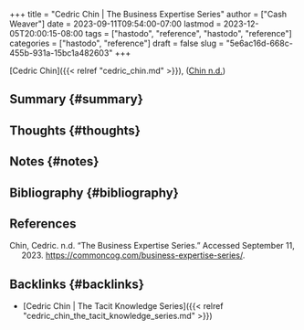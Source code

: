 +++
title = "Cedric Chin | The Business Expertise Series"
author = ["Cash Weaver"]
date = 2023-09-11T09:54:00-07:00
lastmod = 2023-12-05T20:00:15-08:00
tags = ["hastodo", "reference", "hastodo", "reference"]
categories = ["hastodo", "reference"]
draft = false
slug = "5e6ac16d-668c-455b-931a-15bc1a482603"
+++

[Cedric Chin]({{< relref "cedric_chin.md" >}}), (<a href="#citeproc_bib_item_1">Chin n.d.</a>)


## Summary {#summary}


## Thoughts {#thoughts}


## Notes {#notes}


## Bibliography {#bibliography}

## References

<style>.csl-entry{text-indent: -1.5em; margin-left: 1.5em;}</style><div class="csl-bib-body">
  <div class="csl-entry"><a id="citeproc_bib_item_1"></a>Chin, Cedric. n.d. “The Business Expertise Series.” Accessed September 11, 2023. <a href="https://commoncog.com/business-expertise-series/">https://commoncog.com/business-expertise-series/</a>.</div>
</div>


## Backlinks {#backlinks}

-   [Cedric Chin | The Tacit Knowledge Series]({{< relref "cedric_chin_the_tacit_knowledge_series.md" >}})
